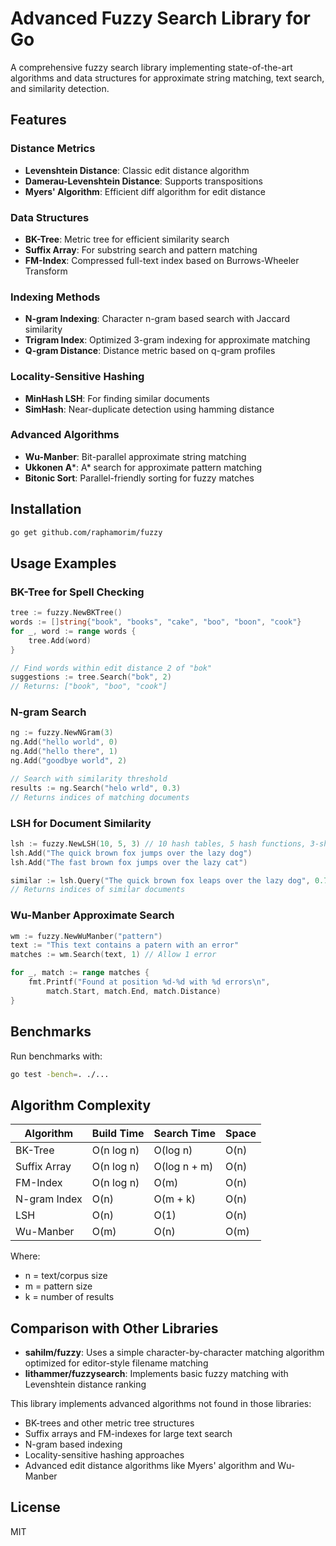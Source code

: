 # Advanced Fuzzy Search Library for Go

A comprehensive fuzzy search library implementing state-of-the-art algorithms and data structures for approximate string matching, text search, and similarity detection.

## Features

### Distance Metrics
- **Levenshtein Distance**: Classic edit distance algorithm
- **Damerau-Levenshtein Distance**: Supports transpositions
- **Myers' Algorithm**: Efficient diff algorithm for edit distance

### Data Structures
- **BK-Tree**: Metric tree for efficient similarity search
- **Suffix Array**: For substring search and pattern matching
- **FM-Index**: Compressed full-text index based on Burrows-Wheeler Transform

### Indexing Methods
- **N-gram Indexing**: Character n-gram based search with Jaccard similarity
- **Trigram Index**: Optimized 3-gram indexing for approximate matching
- **Q-gram Distance**: Distance metric based on q-gram profiles

### Locality-Sensitive Hashing
- **MinHash LSH**: For finding similar documents
- **SimHash**: Near-duplicate detection using hamming distance

### Advanced Algorithms
- **Wu-Manber**: Bit-parallel approximate string matching
- **Ukkonen A***: A* search for approximate pattern matching
- **Bitonic Sort**: Parallel-friendly sorting for fuzzy matches

## Installation

```bash
go get github.com/raphamorim/fuzzy
```

## Usage Examples

### BK-Tree for Spell Checking

```go
tree := fuzzy.NewBKTree()
words := []string{"book", "books", "cake", "boo", "boon", "cook"}
for _, word := range words {
    tree.Add(word)
}

// Find words within edit distance 2 of "bok"
suggestions := tree.Search("bok", 2)
// Returns: ["book", "boo", "cook"]
```

### N-gram Search

```go
ng := fuzzy.NewNGram(3)
ng.Add("hello world", 0)
ng.Add("hello there", 1)
ng.Add("goodbye world", 2)

// Search with similarity threshold
results := ng.Search("helo wrld", 0.3)
// Returns indices of matching documents
```

### LSH for Document Similarity

```go
lsh := fuzzy.NewLSH(10, 5, 3) // 10 hash tables, 5 hash functions, 3-shingles
lsh.Add("The quick brown fox jumps over the lazy dog")
lsh.Add("The fast brown fox jumps over the lazy cat")

similar := lsh.Query("The quick brown fox leaps over the lazy dog", 0.7)
// Returns indices of similar documents
```

### Wu-Manber Approximate Search

```go
wm := fuzzy.NewWuManber("pattern")
text := "This text contains a patern with an error"
matches := wm.Search(text, 1) // Allow 1 error

for _, match := range matches {
    fmt.Printf("Found at position %d-%d with %d errors\n", 
        match.Start, match.End, match.Distance)
}
```

## Benchmarks

Run benchmarks with:
```bash
go test -bench=. ./...
```

## Algorithm Complexity

| Algorithm | Build Time | Search Time | Space |
|-----------|------------|-------------|-------|
| BK-Tree | O(n log n) | O(log n) | O(n) |
| Suffix Array | O(n log n) | O(log n + m) | O(n) |
| FM-Index | O(n log n) | O(m) | O(n) |
| N-gram Index | O(n) | O(m + k) | O(n) |
| LSH | O(n) | O(1) | O(n) |
| Wu-Manber | O(m) | O(n) | O(m) |

Where:
- n = text/corpus size
- m = pattern size
- k = number of results

## Comparison with Other Libraries

- **sahilm/fuzzy**: Uses a simple character-by-character matching algorithm optimized for editor-style filename matching
- **lithammer/fuzzysearch**: Implements basic fuzzy matching with Levenshtein distance ranking

This library implements advanced algorithms not found in those libraries:
- BK-trees and other metric tree structures
- Suffix arrays and FM-indexes for large text search
- N-gram based indexing
- Locality-sensitive hashing approaches
- Advanced edit distance algorithms like Myers' algorithm and Wu-Manber

## License

MIT